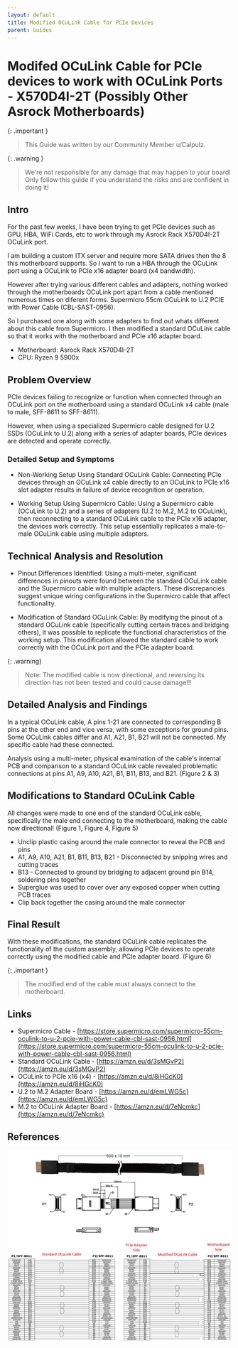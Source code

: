 ```yaml
---
layout: default
title: Modified OCuLink Cable for PCIe Devices
parent: Guides
---
```


# Modifed OCuLink Cable for PCIe devices to work with OCuLink Ports - X570D4I-2T (Possibly Other Asrock Motherboards)

{: .important }
> This Guide was written by our Community Member u/Calpulz. 

{: .warning }
> We're not responsible for any damage that may happen to your board!
> Only follow this guide if you understand the risks and are confident in doing it!

## Intro

For the past few weeks, I have been trying to get PCIe devices such as GPU, HBA, WiFi Cards, etc to work through my Asrock Rack X570D4I-2T OCuLink port.

I am building a custom ITX server and require more SATA drives then the 8 this motherboard supports. So I want to run a HBA through the OCuLink port using a OCuLink to PCIe x16 adapter board (x4 bandwidth).

However after trying various different cables and adapters, nothing worked through the motherboards OCuLink port apart from a cable mentioned numerous times on diferent forms. Supermicro 55cm OCuLink to U.2 PCIE with Power Cable (CBL-SAST-0956).

So I purchased one along with some adapters to find out whats different about this cable from Supermicro. I then modified a standard OCuLink cable so that it works with the motherboard and PCIe x16 adapter board.

* Motherboard: Asrock Rack X570D4I-2T  
* CPU: Ryzen 9 5900x

## Problem Overview

PCIe devices failing to recognize or function when connected through an OCuLink port on the motherboard using a standard OCuLink x4 cable (male to male, SFF-8611 to SFF-8611).

However, when using a specialized Supermicro cable designed for U.2 SSDs (OCuLink to U.2) along with a series of adapter boards, PCIe devices are detected and operate correctly.

### Detailed Setup and Symptoms

* Non-Working Setup Using Standard OCuLink Cable: Connecting PCIe devices through an OCuLink x4 cable directly to an OCuLink to PCIe x16 slot adapter results in failure of device recognition or operation.

* Working Setup Using Supermicro Cable: Using a Supermicro cable (OCuLink to U.2) and a series of adapters (U.2 to M.2, M.2 to OCuLink), then reconnecting to a standard OCuLink cable to the PCIe x16 adapter, the devices work correctly. This setup essentially replicates a male-to-male OCuLink cable using multiple adapters.

## Technical Analysis and Resolution

* Pinout Differences Identified: Using a multi-meter, significant differences in pinouts were found between the standard OCuLink cable and the Supermicro cable with multiple adapters. These discrepancies suggest unique wiring configurations in the Supermicro cable that affect functionality.

* Modification of Standard OCuLink Cable: By modifying the pinout of a standard OCuLink cable (specifically cutting certain traces and bridging others), it was possible to replicate the functional characteristics of the working setup. This modification allowed the standard cable to work correctly with the OCuLink port and the PCIe adapter board.

{: .warning}
> Note: The modified cable is now directional, and reversing its direction has not been tested and could cause damage!!!

## Detailed Analysis and Findings

In a typical OCuLink cable, A pins 1-21 are connected to corresponding B pins at the other end and vice versa, with some exceptions for ground pins. Some OCuLink cables differ and A1, A21, B1, B21 will not be connected. My specific cable had these connected.

Analysis using a multi-meter, physical examination of the cable's internal PCB and comparison to a standard OCuLink cable revealed problematic connections at pins A1, A9, A10, A21, B1, B11, B13, and B21. (Figure 2 & 3)

## Modifications to Standard OCuLink Cable

All changes were made to one end of the standard OCuLink cable, specifically the male end connecting to the motherboard, making the cable now directional! (Figure 1, Figure 4, Figure 5)

* Unclip plastic casing around the male connector to reveal the PCB and pins
* A1, A9, A10, A21, B1, B11, B13, B21 - Disconnected by snipping wires and cutting traces
* B13 - Connected to ground by bridging to adjacent ground pin B14, soldering pins together
* Superglue was used to cover over any exposed copper when cutting PCB traces
* Clip back together the casing around the male connector

## Final Result

With these modifications, the standard OCuLink cable replicates the functionality of the custom assembly, allowing PCIe devices to operate correctly using the modified cable and PCIe adapter board. (Figure 6)

{: .important }
> The modified end of the cable must always connect to the motherboard.

## Links

* Supermicro Cable - [https://store.supermicro.com/supermicro-55cm-oculink-to-u-2-pcie-with-power-cable-cbl-sast-0956.html](https://store.supermicro.com/supermicro-55cm-oculink-to-u-2-pcie-with-power-cable-cbl-sast-0956.html)
* Standard OCuLink Cable - [https://amzn.eu/d/3sMGvP2](https://amzn.eu/d/3sMGvP2)
* OCuLink to PCIe x16 (x4) - [https://amzn.eu/d/8iHGcK0](https://amzn.eu/d/8iHGcK0)
* U.2 to M.2 Adapter Board - [https://amzn.eu/d/emLWG5c](https://amzn.eu/d/emLWG5c)
* M.2 to OCuLink Adapter Board - [https://amzn.eu/d/7eNcmkc](https://amzn.eu/d/7eNcmkc)

## References

![Fig. 1](/assets/images/wiki/ocuGuide/ocuFig1.png)